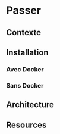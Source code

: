 # Passer

## Contexte

## Installation

### Avec Docker

### Sans Docker

## Architecture

## Resources
